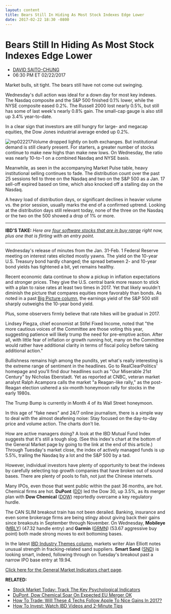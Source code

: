 ```yaml
---
layout: content
title: Bears Still In Hiding As Most Stock Indexes Edge Lower
date: 2017-02-22 18:30 -0800
---
```



Bears Still In Hiding As Most Stock Indexes Edge Lower
=======================================================




* [DAVID SAITO-CHUNG](https://www.investors.com/author/chungd/ "Posts by DAVID SAITO-CHUNG")
* 06:30 PM ET 02/22/2017







Market bulls, sit tight. The bears still have not come out swinging.


Wednesday's dull action was ideal for a down day for most key indexes. The Nasdaq composite and the S&P 500 finished 0.1% lower, while the NYSE composite eased 0.2%. The Russell 2000 lost nearly 0.5%, but still has some of last week's nearly 0.8% gain. The small-cap gauge is also still up 3.4% year-to-date.


In a clear sign that investors are still hungry for large- and megacap equities, the Dow Jones industrial average ended up 0.2%.


![mp022217](https://www.investors.com/wp-content/uploads/2017/02/MP022217-1.png)Volume dropped lightly on both exchanges. But institutional demand is still clearly present. For starters, a greater number of stocks continue to make new highs than make new lows. On Wednesday, the ratio was nearly 10-to-1 on a combined Nasdaq and NYSE basis.


Meanwhile, as seen in the accompanying Market Pulse table, heavy institutional selling continues to fade. The distribution count over the past 25 sessions fell to three on the Nasdaq and two on the S&P 500 as a Jan. 17 sell-off expired based on time, which also knocked off a stalling day on the Nasdaq.


A heavy load of distribution days, or significant declines in heavier volume vs. the prior session, usually marks the end of a confirmed uptrend. Looking at the distribution days still relevant today, none of the three on the Nasdaq or the two on the 500 showed a drop of 1% or more.




---


**IBD'S TAKE:** *Here are [four software stocks that are in buy range](https://www.investors.com/news/technology/workday-oracle-sap-lead-5-software-makers-in-or-near-buy-range/) right now, plus one that is flirting with an entry point.*




---


Wednesday's release of minutes from the Jan. 31-Feb. 1 Federal Reserve meeting on interest rates elicited mostly yawns. The yield on the 10-year U.S. Treasury bond hardly changed; the spread between 2- and 10-year bond yields has tightened a bit, yet remains healthy.


Recent economic data continue to show a pickup in inflation expectations and stronger prices. They give the U.S. central bank more reason to stick with a plan to raise rates at least two times in 2017. Yet that likely wouldn't diminish the picture that compares equities more favorably than bonds. As noted in a past [Big Picture column](https://www.investors.com/market-trend/the-big-picture/trump-energizes-bulls-with-phenomenal-tax-plan-can-stocks-rise-even-as-nvidia-rests/), the earnings yield of the S&P 500 still sharply outweighs the 10-year bond yield.


Plus, some observers firmly believe that rate hikes will be gradual in 2017.


Lindsey Piegza, chief economist at Stifel Fixed Income, noted that "the more cautious voices of the Committee are those voting this year, suggesting patience will likely trump the need for pre-emptive action. After all, with little fear of inflation or growth running hot, many on the Committee would rather have additional clarity in terms of fiscal policy before taking additional action."


Bullishness remains high among the pundits, yet what's really interesting is the extreme range of sentiment in the headlines. Go to RealClearPolitics' homepage and you'll find dour headlines such as "Our Miserable 21st Century" by Nicholas Eberstadt. Yet as reported at CNBC, veteran market analyst Ralph Acampora calls the market "a Reagan-like rally," as the post-Reagan election ushered a six-month honeymoon rally for stocks in the early 1980s.


The Trump Bump is currently in Month 4 of its Wall Street honeymoon.


In this age of "fake news" and 24/7 online journalism, there is a simple way to deal with the almost deafening noise: Stay focused on the day-to-day price and volume action. The charts don't lie.


How are active managers doing? A look at the IBD Mutual Fund Index suggests that it's still a tough slog. (See this index's chart at the bottom of the General Market page by going to the link at the end of this article.) Through Tuesday's market close, the index of actively managed funds is up 5.5%, trailing the Nasdaq by a lot and the S&P 500 by a tad.


However, individual investors have plenty of opportunity to beat the indexes by carefully selecting top growth companies that have broken out of sound bases. There are plenty of pools to fish, not just the Chinese internets.


Many IPOs, even those that went public within the past 36 months, are hot. Chemical firms are hot. **DuPont** ([DD](https://research.investors.com/quote.aspx?symbol=DD)) led the Dow 30, up 3.5%, as its merger plan with **Dow Chemical** ([DOW](https://research.investors.com/quote.aspx?symbol=DOW)) reportedly overcame a key regulatory hurdle.


The CAN SLIM breakout train has not been derailed. Banking, insurance and even some brokerage firms are being stingy about giving back their gains since breakouts in September through November. On Wednesday, **Mobileye** ([MBLY](https://research.investors.com/quote.aspx?symbol=MBLY)) (47.32 handle entry) and **Garmin** ([GRMN](https://research.investors.com/quote.aspx?symbol=GRMN)) (53.67 aggressive buy point) both made strong moves to exit bottoming bases.


In the latest [IBD Industry Themes column](https://www.investors.com/category/research/ibd-industry-themes/), markets writer Alan Elliott notes unusual strength in fracking-related sand suppliers. **Smart Sand** ([SND](https://research.investors.com/quote.aspx?symbol=SND)) is looking smart, indeed, following through on Tuesday's breakout past a narrow IPO base entry at 19.94.


[Click here for the General Market Indicators chart page](https://www.investors.com/wp-content/uploads/2017/02/IBD2202152810GMI.pdf).


**RELATED:**


* [Stock Market Today: Track The Key Psychological Indicators](http://research.investors.com/psychological-market-indicators/)
* [DuPont, Dow Chemical Soar On Expected EU Merger OK](https://www.investors.com/news/dupont-dow-chemical-soar-on-expected-eu-merger-ok-pushing-dow-industrials-to-record-high/?yptr=yahoo)
* [How To Trade: Will These 4 Techs Follow Apple To Nice Gains In 2017?](https://www.investors.com/market-trend/stock-market-today/dow-industrials-lead-market-up-which-4-techs-may-match-apples-gains/)
* [How To Invest: Watch IBD Videos and 2-Minute Tips](https://www.investors.com/ibd-videos/)


 




